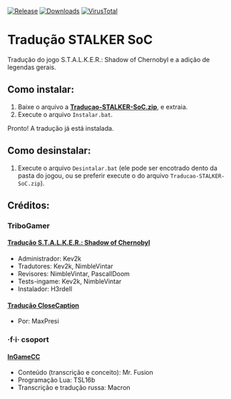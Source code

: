 [![Release](https://img.shields.io/github/v/release/KaioHSG/traducao-stalker-soc)](https://github.com/KaioHSG/traducao-stalker-soc/releases/latest)
[![Downloads](https://img.shields.io/github/downloads/KaioHSG/traducao-stalker-soc/total)](https://github.com/KaioHSG/traducao-stalker-soc/releases)
[![VirusTotal](https://img.shields.io/badge/virus%20total-status-navy)](https://www.virustotal.com/gui/file/8f641f98d8f7687759dc679c874fa352db9ec625a1cc1fd9a09a759d0df6f6f3)

# Tradução STALKER SoC
Tradução do jogo S.T.A.L.K.E.R.: Shadow of Chernobyl e a adição de legendas gerais.

## Como instalar:

1. Baixe o arquivo a [**Traducao-STALKER-SoC.zip**](https://github.com/kaiohsg/traducao-stalker-soc/releases/latest), e extraia.
2. Execute o arquivo `Instalar.bat`.

Pronto! A tradução já está instalada.

## Como desinstalar:

1. Execute o arquivo `Desintalar.bat` (ele pode ser encotrado dento da pasta do jogou, ou se preferir execute o do arquivo `Traducao-STALKER-SoC.zip`).

## Créditos:

### TriboGamer

#### [Tradução S.T.A.L.K.E.R.: Shadow of Chernobyl](https://tribogamer.com/traducoes/404_traducao-do-s-t-a-l-k-e-r-shadow-of-chernobyl-para-portugues-do-brasil.html)

* Administrador: Kev2k
* Tradutores: Kev2k, NimbleVintar
* Revisores: NimbleVintar, PascallDoom
* Tests-ingame: Kev2k, NimbleVintar
* Instalador:  H3rdell

#### [Tradução CloseCaption](https://tribogamer.com/downloads/1818_baixar-closecaption-e-legendas-ingame-pt-br-s-t-a-l-k-e-r-shadow-of-chernobyl.html)

* Por: MaxPresi

### ·f·i· csoport

#### [InGameCC](http://stalker.kincsvadasz.hu)

* Conteúdo (transcrição e conceito): Mr. Fusion
* Programação Lua: TSL16b
* Transcrição e tradução russa: Macron
